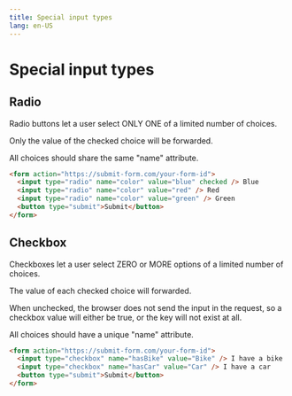 ```yaml
---
title: Special input types
lang: en-US
---
```


# Special input types

## Radio

Radio buttons let a user select ONLY ONE of a limited number of choices.

Only the value of the checked choice will be forwarded.

All choices should share the same "name" attribute.

```html
<form action="https://submit-form.com/your-form-id">
  <input type="radio" name="color" value="blue" checked /> Blue
  <input type="radio" name="color" value="red" /> Red
  <input type="radio" name="color" value="green" /> Green
  <button type="submit">Submit</button>
</form>
```

## Checkbox

Checkboxes let a user select ZERO or MORE options of a limited number of choices.

The value of each checked choice will forwarded.

When unchecked, the browser does not send the input in the request, so a checkbox value will either be true, or the key will not exist at all.

All choices should have a unique "name" attribute.

```html
<form action="https://submit-form.com/your-form-id">
  <input type="checkbox" name="hasBike" value="Bike" /> I have a bike
  <input type="checkbox" name="hasCar" value="Car" /> I have a car
  <button type="submit">Submit</button>
</form>
```
